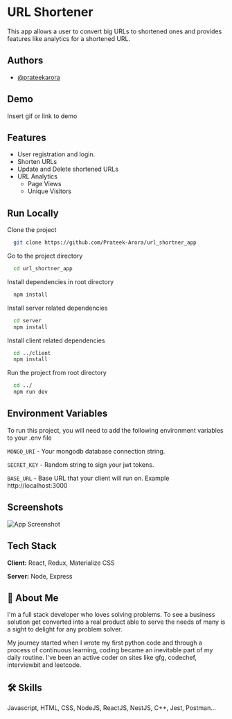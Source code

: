 
# URL Shortener

This app allows a user to convert big URLs to shortened ones and provides features like analytics for a shortened URL.


## Authors

- [@prateekarora](https://github.com/Prateek-Arora)


## Demo

Insert gif or link to demo


## Features

- User registration and login.
- Shorten URLs
- Update and Delete shortened URLs
- URL Analytics
  - Page Views
  - Unique Visitors


## Run Locally

Clone the project

```bash
  git clone https://github.com/Prateek-Arora/url_shortner_app
```

Go to the project directory

```bash
  cd url_shortner_app
```

Install dependencies in root directory

```bash
  npm install
```

Install server related dependencies

```bash
  cd server
  npm install
```

Install client related dependencies

```bash
  cd ../client
  npm install
```

Run the project from root directory

```bash
  cd ../
  npm run dev
```

## Environment Variables

To run this project, you will need to add the following environment variables to your .env file

`MONGO_URI`   - Your mongodb database connection string.

`SECRET_KEY`  - Random string to sign your jwt tokens.

`BASE_URL`    - Base URL that your client will run on. Example  http://localhost:3000


## Screenshots

![App Screenshot](https://via.placeholder.com/468x300?text=App+Screenshot+Here)


## Tech Stack

**Client:** React, Redux, Materialize CSS

**Server:** Node, Express


## 🚀 About Me
I'm a full stack developer who loves solving problems. To see a business solution get converted into a real product able to serve the needs of many is a sight to delight for any problem solver.

My journey started when I wrote my first python code and through a process of continuous learning, coding became an inevitable part of my daily routine. I've been an active coder on sites like gfg, codechef, interviewbit and leetcode.


## 🛠 Skills
Javascript, HTML, CSS, NodeJS, ReactJS, NestJS, C++, Jest, Postman...


